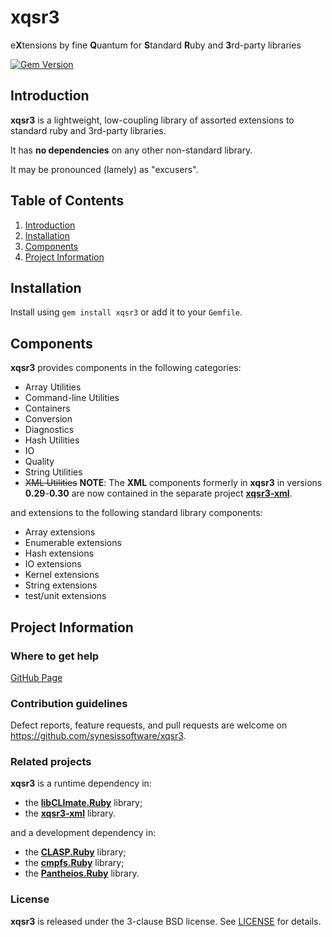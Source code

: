 # xqsr3
e**X**tensions by fine **Q**uantum for **S**tandard **R**uby and **3**rd-party libraries

[![Gem Version](https://badge.fury.io/rb/xqsr3.svg)](https://badge.fury.io/rb/xqsr3)

## Introduction

**xqsr3** is a lightweight, low-coupling library of assorted extensions to standard ruby and 3rd-party libraries.

It has **no dependencies** on any other non-standard library.

It may be pronounced (lamely) as "excusers".

## Table of Contents

1. [Introduction](#introduction)
2. [Installation](#installation)
3. [Components](#components)
4. [Project Information](#project-information)

## Installation

Install using `gem install xqsr3` or add it to your `Gemfile`.

## Components

**xqsr3** provides components in the following categories:

* Array Utilities
* Command-line Utilities
* Containers
* Conversion
* Diagnostics
* Hash Utilities
* IO
* Quality
* String Utilities
* ~~XML Utilities~~ **NOTE**: The **XML** components formerly in **xqsr3** in
   versions **0.29**-**0.30** are now contained in the separate project
   [**xqsr3-xml**](https://github.com/synesissoftware.com/xqsr3-xml/).

and extensions to the following standard library components:

* Array extensions
* Enumerable extensions
* Hash extensions
* IO extensions
* Kernel extensions
* String extensions
* test/unit extensions

## Project Information

### Where to get help

[GitHub Page](https://github.com/synesissoftware/xqsr3 "GitHub Page")

### Contribution guidelines

Defect reports, feature requests, and pull requests are welcome on https://github.com/synesissoftware/xqsr3.

### Related projects

**xqsr3** is a runtime dependency in:

* the **[libCLImate.Ruby](https://github.com/synesissoftware/libCLImate.Ruby)** library;
* the [**xqsr3-xml**](https://github.com/synesissoftware.com/xqsr3-xml/) library.

and a development dependency in:

* the **[CLASP.Ruby](https://github.com/synesissoftware/CLASP.Ruby)** library;
* the **[cmpfs.Ruby](https://github.com/synesissoftware/cmpfs.Ruby)** library;
* the **[Pantheios.Ruby](https://github.com/synesissoftware/Pantheios.Ruby)** library.

### License

**xqsr3** is released under the 3-clause BSD license. See [LICENSE](./LICENSE) for details.
